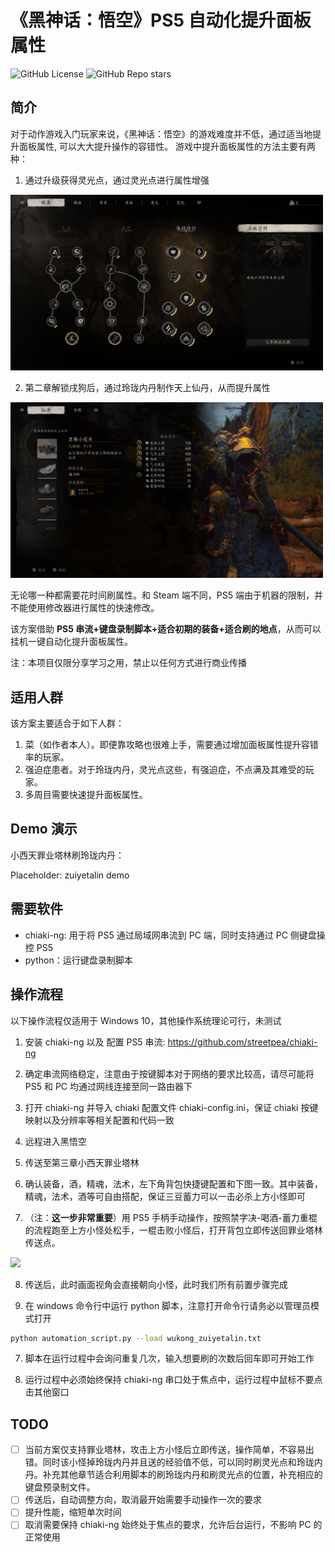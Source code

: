 # 《黑神话：悟空》PS5 自动化提升面板属性

![GitHub License](https://img.shields.io/github/license/yu-zou/bmw_suiyuchi_automation)
![GitHub Repo stars](https://img.shields.io/github/stars/yu-zou/bmw_suiyuchi_automation)

## 简介

对于动作游戏入门玩家来说，《黑神话：悟空》的游戏难度并不低，通过适当地提升面板属性,
可以大大提升操作的容错性。
游戏中提升面板属性的方法主要有两种：

1. 通过升级获得灵光点，通过灵光点进行属性增强

<img src="doc/ling-guang-dian.jpg" width="500">

2. 第二章解锁戌狗后，通过玲珑内丹制作天上仙丹，从而提升属性

<img src="doc/ling-long-nei-dan.jpg" width="500">

无论哪一种都需要花时间刷属性。和 Steam 端不同，PS5 端由于机器的限制，并不能使用修改器进行属性的快速修改。

该方案借助 **PS5 串流+键盘录制脚本+适合初期的装备+适合刷的地点**，从而可以挂机一键自动化提升面板属性。

注：本项目仅限分享学习之用，禁止以任何方式进行商业传播

## 适用人群

该方案主要适合于如下人群：

1. 菜（如作者本人）。即便靠攻略也很难上手，需要通过增加面板属性提升容错率的玩家。
2. 强迫症患者。对于玲珑内丹，灵光点这些，有强迫症，不点满及其难受的玩家。
3. 多周目需要快速提升面板属性。

## Demo 演示

小西天罪业塔林刷玲珑内丹：

Placeholder: zuiyetalin demo

## 需要软件

- chiaki-ng: 用于将 PS5 通过局域网串流到 PC 端，同时支持通过 PC 侧键盘操控 PS5
- python：运行键盘录制脚本

## 操作流程

以下操作流程仅适用于 Windows 10，其他操作系统理论可行，未测试

1. 安装 chiaki-ng 以及 配置 PS5 串流: https://github.com/streetpea/chiaki-ng

2. 确定串流网络稳定，注意由于按键脚本对于网络的要求比较高，请尽可能将 PS5 和 PC 均通过网线连接至同一路由器下

3. 打开 chiaki-ng 并导入 chiaki 配置文件 chiaki-config.ini，保证 chiaki 按键映射以及分辨率等相关配置和代码一致

4. 远程进入黑悟空

5. 传送至第三章小西天罪业塔林

6. 确认装备，酒，精魂，法术，左下角背包快捷键配置和下图一致。其中装备，精魂，法术，酒等可自由搭配，保证三豆蓄力可以一击必杀上方小怪即可

7. （注：**这一步非常重要**）用 PS5 手柄手动操作，按照禁字决-喝酒-蓄力重棍的流程跑至上方小怪处松手，一棍击败小怪后，打开背包立即传送回罪业塔林传送点。

<img src="doc/calibrate.gif" width="500">

8. 传送后，此时画面视角会直接朝向小怪，此时我们所有前置步骤完成

9. 在 windows 命令行中运行 python 脚本，注意打开命令行请务必以管理员模式打开

```bash
python automation_script.py --load wukong_zuiyetalin.txt
```

7. 脚本在运行过程中会询问重复几次，输入想要刷的次数后回车即可开始工作

8. 运行过程中必须始终保持 chiaki-ng 串口处于焦点中，运行过程中鼠标不要点击其他窗口

## TODO

- [ ] 当前方案仅支持罪业塔林，攻击上方小怪后立即传送，操作简单，不容易出错。同时该小怪掉玲珑内丹并且送的经验值不低，可以同时刷灵光点和玲珑内丹。补充其他章节适合利用脚本的刷玲珑内丹和刷灵光点的位置，补充相应的键盘预录制文件。
- [ ] 传送后，自动调整方向，取消最开始需要手动操作一次的要求
- [ ] 提升性能，缩短单次时间
- [ ] 取消需要保持 chiaki-ng 始终处于焦点的要求，允许后台运行，不影响 PC 的正常使用
